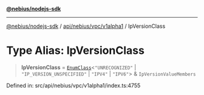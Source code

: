 [**@nebius/nodejs-sdk**](../../../../../README.md)

---

[@nebius/nodejs-sdk](../../../../../README.md) / [api/nebius/vpc/v1alpha1](../README.md) / IpVersionClass

# Type Alias: IpVersionClass

> **IpVersionClass** = [`EnumClass`](../../../../../runtime/protos/enum/type-aliases/EnumClass.md)\<`"UNRECOGNIZED"` \| `"IP_VERSION_UNSPECIFIED"` \| `"IPV4"` \| `"IPV6"`\> & `IpVersionValueMembers`

Defined in: src/api/nebius/vpc/v1alpha1/index.ts:4755
